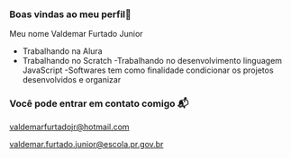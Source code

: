 ### Boas vindas ao meu perfil💙

Meu nome Valdemar Furtado Junior

- Trabalhando na Alura
- Trabalhando no Scratch
-Trabalhando no desenvolvimento linguagem JavaScript
-Softwares tem como finalidade condicionar os projetos desenvolvidos e organizar

### Você pode entrar em contato comigo 📬

valdemarfurtadojr@hotmail.com

valdemar.furtado.junior@escola.pr.gov.br
